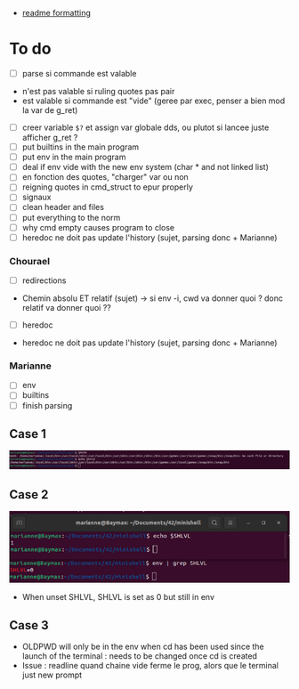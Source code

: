 * [readme formatting](https://docs.github.com/en/get-started/writing-on-github/getting-started-with-writing-and-formatting-on-github/basic-writing-and-formatting-syntax)

# To do

* [ ] parse si commande est valable
* n'est pas valable si ruling quotes pas pair
* est valable si commande est "vide" (geree par exec, penser a bien mod la var de g_ret)
* [ ] creer variable ```$?``` et assign var globale dds, ou plutot si lancee juste afficher g_ret ?
* [ ] put builtins in the main program
* [ ] put env in the main program
* [ ] deal if env vide with the new env system (char * and not linked list)
* [ ] en fonction des quotes, "charger" var ou non
* [ ] reigning quotes in cmd_struct to epur properly
* [ ] signaux
* [ ] clean header and files
* [ ] put everything to the norm
* [ ] why cmd empty causes program to close
* [ ] heredoc ne doit pas update l'history (sujet, parsing donc + Marianne)

### Chourael
* [ ] redirections
* Chemin absolu ET relatif (sujet) -> si env -i, cwd va donner quoi ? donc relatif va donner quoi ??
* [ ] heredoc
* heredoc ne doit pas update l'history (sujet, parsing donc + Marianne)

### Marianne
* [ ] env
* [ ] builtins
* [ ] finish parsing

## Case 1

![note](img_readme/env_variable.png)

## Case 2

![note](img_readme/SHLVL.png)
* When unset SHLVL, SHLVL is set as 0 but still in env

## Case 3
* OLDPWD will only be in the env when cd has been used since the launch of the terminal : needs to be changed once cd is created
* Issue : readline quand chaine vide ferme le prog, alors que le terminal just new prompt